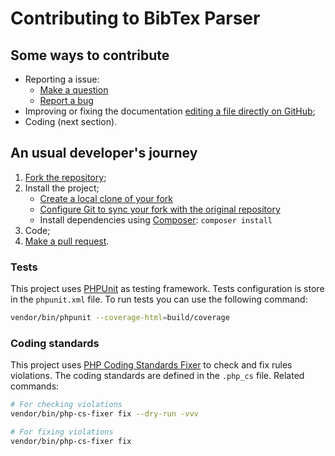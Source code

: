 # Contributing to BibTex Parser

## Some ways to contribute

- Reporting a issue:
    - [Make a question](https://github.com/renanbr/bibtex-parser/issues/new?title=Type%20your%20question%20here&labels=question)
    - [Report a bug](https://github.com/renanbr/bibtex-parser/issues/new?title=Describe%20the%20problem%20you%27re%20facing%20here&labels=bug)
- Improving or fixing the documentation [editing a file directly on GitHub](https://help.github.com/articles/editing-files-in-another-user-s-repository/);
- Coding (next section).

## An usual developer's journey

1. [Fork the repository](https://help.github.com/articles/fork-a-repo/);
2. Install the project;
    - [Create a local clone of your fork](https://help.github.com/articles/fork-a-repo/#step-2-create-a-local-clone-of-your-fork)
    - [Configure Git to sync your fork with the original repository](https://help.github.com/articles/fork-a-repo/#step-3-configure-git-to-sync-your-fork-with-the-original-spoon-knife-repository)
    - Install dependencies using [Composer]: `composer install`
3. Code;
4. [Make a pull request](https://help.github.com/articles/creating-a-pull-request-from-a-fork/).

### Tests

This project uses [PHPUnit] as testing framework. Tests configuration is store in the `phpunit.xml` file. To run tests you can use the following command:

```bash
vendor/bin/phpunit --coverage-html=build/coverage
```

### Coding standards

This project uses [PHP Coding Standards Fixer] to check and fix rules violations. The coding standards are defined in the `.php_cs` file. Related commands:

```bash
# For checking violations
vendor/bin/php-cs-fixer fix --dry-run -vvv

# For fixing violations
vendor/bin/php-cs-fixer fix
```

[Composer]: https://getcomposer.org
[Git]: https://git-scm.com
[PHP Coding Standards Fixer]: http://cs.sensiolabs.org
[PHPUnit]: https://phpunit.de
[Xdebug]: https://xdebug.org
